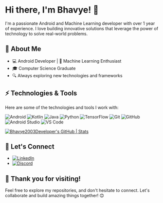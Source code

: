 # Hi there, I'm Bhavye! 👋

I'm a passionate Android and Machine Learning developer with over 1 year of experience. I love building innovative solutions that leverage the power of technology to solve real-world problems.

## 🚀 About Me

- 💻 Android Developer | 🤖 Machine Learning Enthusiast
- 🎓 Computer Science Graduate
- 🔍 Always exploring new technologies and frameworks

## ⚡ Technologies & Tools

Here are some of the technologies and tools I work with:

![Android](https://img.shields.io/badge/-Android-3DDC84?style=flat-square&logo=android&logoColor=white)
![Kotlin](https://img.shields.io/badge/-Kotlin-0095D5?style=flat-square&logo=kotlin&logoColor=white)
![Java](https://img.shields.io/badge/-Java-007396?style=flat-square&logo=java&logoColor=white)
![Python](https://img.shields.io/badge/-Python-3776AB?style=flat-square&logo=python&logoColor=white)
![TensorFlow](https://img.shields.io/badge/-TensorFlow-FF6F00?style=flat-square&logo=tensorflow&logoColor=white)
![Git](https://img.shields.io/badge/-Git-F05032?style=flat-square&logo=git&logoColor=white)
![GitHub](https://img.shields.io/badge/-GitHub-181717?style=flat-square&logo=github&logoColor=white)
![Android Studio](https://img.shields.io/badge/-Android%20Studio-3DDC84?style=flat-square&logo=android-studio&logoColor=white)
![VS Code](https://img.shields.io/badge/-VS%20Code-007ACC?style=flat-square&logo=visual-studio-code&logoColor=white)

[![Bhavye2003Developer's GitHub | Stats](https://stats.quine.sh/Bhavye2003Developer/github?theme=dark)](https://quine.sh?utm_source=widgets&utm_campaign=Bhavye2003Developer)

## 🌟 Let's Connect

- [![LinkedIn](https://img.shields.io/badge/LinkedIn-Connect-0077B5?logo=linkedin&logoColor=white)](https://www.linkedin.com/in/bhavye-jain-8980ab255/)
- [![Discord](https://img.shields.io/badge/Discord-CyberGod#2080-7289da?logo=discord&logoColor=white)](https://discord.com/users/Unstoppable2003)

## 🎉 Thank you for visiting!

Feel free to explore my repositories, and don't hesitate to connect. Let's collaborate and build amazing things together! 😊
